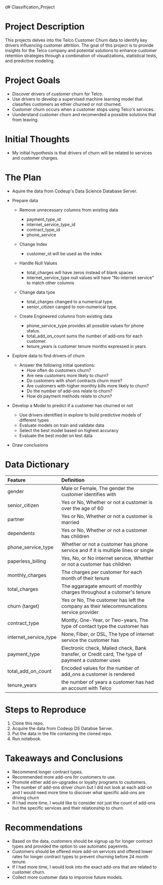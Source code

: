 d# Classification_Project
 
# Project Description
 
This projects delves into the Telco Customer Churn data to identify key drivers influencing customer attrition. The goal of this project is to provide insights for the Telco company and poteintal solutions to enhance customer retention strategies through a combination of visualizations, statistical tests, and predictive modeling.

# Project Goals
 
* Discover drivers of customer churn for Telco.
* Use drivers to develop a supervised machine learning model that classifies customers as ethier churned or not churned.
* Customer churn occurs when a customer stops using Telco's services. 
* Uunderstand customer churn and recomended a possible solutions that  from leaving.
 
# Initial Thoughts
 
* My initial hypothesis is that drivers of churn will be related to services and customer charges.
 
# The Plan
 
* Aquire the data from Codeup's Data Science Database Server.
 
* Prepare data
   * Remove unnecessary columns from existing data
       * payment_type_id
       * internet_service_type_id
       * contract_type_id
       * phone_service
       
   * Change Index
       * customer_id will be used as the index 
      
   * Handle Null Values
       * total_charges will have zeros instead of blank spaces
       * internet_service_type null values will have "No internet service" to match other columns 
       
   * Change data tyoe
       * total_charges changed to a numerical type.
       * senior_citizen canged to non-numerical type.

       
   * Create Engineered columns from existing data
       * phone_service_type provides all possible values for phone status.
       * total_add_on_count sums the number of add-ons for each customer.
       * tenure_years is customer tenure months expressed in years 




* Explore data to find drivers of churn
   * Answer the following initial questions:
       * How often do customers churn?
       * Are new customers more likely to churn?
       * Do customers with short contracts churn more?
       * Are customers with higher monthly bills more likely to churn?
       * Do the number of add-ons relate to churn? 
       * How do payment methods relate to churn?
      


* Develop a Model to predict if a customer has churned or not
   * Use drivers identified in explore to build predictive models of different types
   * Evaluate models on train and validate data
   * Select the best model based on highest accuracy
   * Evaluate the best model on test data
 
* Draw conclusions
 
# Data Dictionary

| Feature | Definition |
|:--------|:-----------|
|gender| Male or Female, The gender the customer identifies with|
|senior_citizen| Yes or No, Whether or not a customer is over the age of 60|
|partner| Yes or No, Whether or not a customer is married|
|dependents| Yes or No, Whether or not a customer has children|
|phone_service_type| Whether or not a customer has phone service and if it is multiple lines or single|
|paperless_billing| Yes, No, or No internet service, Whether or not a customer has children|
|monthly_charges| The charges per customer for each month of their tenure|
|total_charges| The aggaragate amount of monthly charges throughout a cutomer's tenure|
|churn (target)| Yes or No, The customer has left the company as their telecommuncations service provider|
|contract_type| Montly, One-Year, or Two-years, The type of contact type the customer has|
|internet_service_type|  None, Fiber, or DSL, The type of internet service the customer has|
|payment_type| Electronic check, Mailed check, Bank transfer, or Credit card, The type of payment a customer uses|
|total_add_on_count| Encoded values for the number of add_ons a customer is rendered|
|tenure_years| the number of years a customer has had an account with Telco|

# Steps to Reproduce
1) Clone this repo.
2) Acquire the data from Codeup DS Databse Server.
3) Put the data in the file containing the cloned repo.
4) Run notebook.
 
# Takeaways and Conclusions
* Recommend longer contract types. 
* Recommended more add-ons for customers to use. 
* Promote either add on-upgrades or loyalty programs to csutomers. 
* The number of add-ons driver churn but I did not look at each add-on and I would need more time to discover what specific add-ons are driving churn
* If I had more time, I would like to consider not just the count of add-ons but the specific services and their relationship to churn.

 
# Recommendations
* Based on the data, customers should be signup up for longer contract types and provided the option to use automatic payemnts.
* Customers should be offered more add-on services and offered lower rates for longer contract types to prevent churning before 24 month tenure.
* If I had more time, I would look into the exact add-ons that are related to customer churn. 
* Collect more customer data to imporove future models.